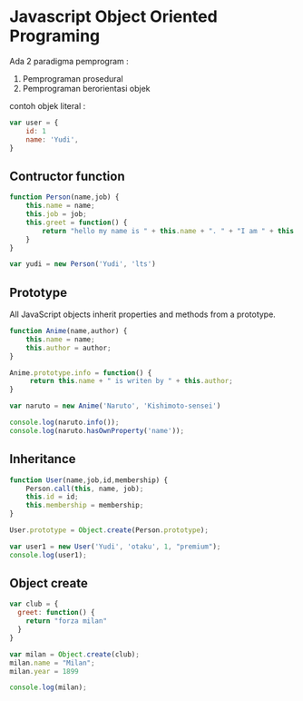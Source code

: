 # Javascript Object Oriented Programing

Ada 2 paradigma pemprogram :
1. Pemprograman prosedural
2. Pemprograman berorientasi objek

contoh objek literal :
```javascript
var user = {
    id: 1
    name: 'Yudi',
}

```

## Contructor function

```javascript
function Person(name,job) {
    this.name = name;
    this.job = job;
    this.greet = function() {
        return "hello my name is " + this.name + ". " + "I am " + this.job
    }
}

var yudi = new Person('Yudi', 'lts')
```
## Prototype

All JavaScript objects inherit properties and methods from a prototype.

```javascript
function Anime(name,author) {
    this.name = name;
    this.author = author;
}

Anime.prototype.info = function() {
     return this.name + " is writen by " + this.author;
}

var naruto = new Anime('Naruto', 'Kishimoto-sensei')

console.log(naruto.info());
console.log(naruto.hasOwnProperty('name'));
```

## Inheritance

```javascript
function User(name,job,id,membership) {
    Person.call(this, name, job);
    this.id = id;
    this.membership = membership;
}

User.prototype = Object.create(Person.prototype);

var user1 = new User('Yudi', 'otaku', 1, "premium");
console.log(user1);

```

## Object create

```javascript
var club = {
  greet: function() {
    return "forza milan"
  }
}

var milan = Object.create(club);
milan.name = "Milan";
milan.year = 1899

console.log(milan);
```

